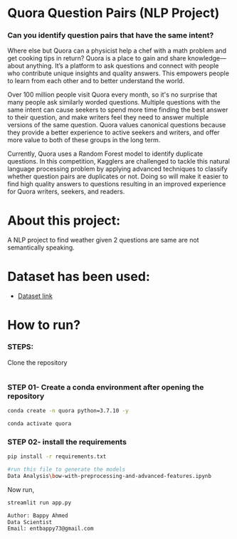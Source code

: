# Quora Question Pairs (NLP Project)

### Can you identify question pairs that have the same intent?

Where else but Quora can a physicist help a chef with a math problem and get cooking tips in return? Quora is a place to gain and share knowledge—about anything. It’s a platform to ask questions and connect with people who contribute unique insights and quality answers. This empowers people to learn from each other and to better understand the world.

Over 100 million people visit Quora every month, so it's no surprise that many people ask similarly worded questions. Multiple questions with the same intent can cause seekers to spend more time finding the best answer to their question, and make writers feel they need to answer multiple versions of the same question. Quora values canonical questions because they provide a better experience to active seekers and writers, and offer more value to both of these groups in the long term.

Currently, Quora uses a Random Forest model to identify duplicate questions. In this competition, Kagglers are challenged to tackle this natural language processing problem by applying advanced techniques to classify whether question pairs are duplicates or not. Doing so will make it easier to find high quality answers to questions resulting in an improved experience for Quora writers, seekers, and readers.

# About this project:
A NLP project to find weather given 2 questions are same are not semantically speaking.


# Dataset has been used:

* [Dataset link](https://www.kaggle.com/c/quora-question-pairs)

# How to run?
### STEPS:

Clone the repository

```bash

```
### STEP 01- Create a conda environment after opening the repository

```bash
conda create -n quora python=3.7.10 -y
```

```bash
conda activate quora
```


### STEP 02- install the requirements
```bash
pip install -r requirements.txt
```


```bash
#run this file to generate the models
Data Analysis\bow-with-preprocessing-and-advanced-features.ipynb
```

Now run,
```bash
streamlit run app.py
```


```bash
Author: Bappy Ahmed
Data Scientist
Email: entbappy73@gmail.com

```

